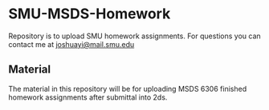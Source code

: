 # SMU-MSDS-Homework

Repository is to upload SMU homework assignments.
For questions you can contact me at joshuayi@mail.smu.edu

## Material

The material in this repository will be for uploading MSDS 6306 finished homework assignments after submittal into 2ds.
